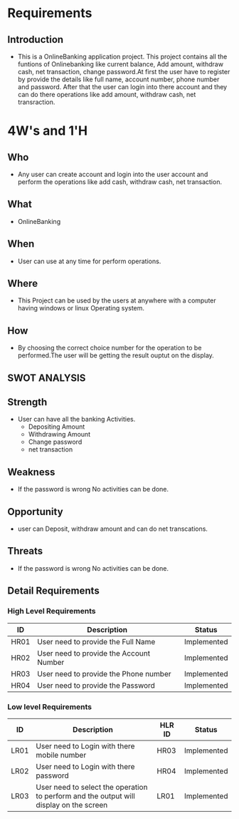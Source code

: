 # Requirements
## Introduction
* This is a OnlineBanking application project. This project contains all the funtions of Onlinebanking like current balance, Add amount, withdraw cash, net transaction, change password.At first the user have to register by provide the details like full name, account number, phone number and password. After that the user can login into there account and they can do there operations like add amount, withdraw cash, net transraction. 





# 4W&#39;s and 1&#39;H
## Who
*   Any user can create account and login into the user account and perform the operations like add cash, withdraw cash, net transaction.
## What
*   OnlineBanking
## When
*   User can use at any time for perform operations. 
## Where
*   This Project can be used by the users at anywhere with a computer having windows or linux Operating system.
## How
*   By choosing the correct choice number for the operation to be performed.The user will be getting the result ouptut on the display.



## SWOT ANALYSIS
## Strength
* User can have all the banking Activities.
  * Depositing Amount
  * Withdrawing Amount
  * Change password
  * net transaction 

## Weakness
 * If the password is wrong No activities can be done.

## Opportunity
* user can Deposit, withdraw amount and can do net transcations.

## Threats
* If the password is wrong No activities can be done.


## Detail Requirements
### High Level Requirements 
| ID | Description | Status | 
| ----- | ----- | ----- | 
| HR01 | User need to provide the Full Name | Implemented |
| HR02 | User need to provide the Account Number | Implemented |
| HR03 | User need to provide the Phone number | Implemented |
| HR04 | User need to provide the Password | Implemented |
### Low level Requirements
| ID | Description | HLR ID | Status |
| ------ | --------- | ------ | ------ |
| LR01 | User need to Login with there mobile number | HR03 | Implemented |
| LR02 | User need to Login with there password | HR04 | Implemented |
| LR03 | User need to select the operation to perform and the output will display on the screen  | LR01 | Implemented |
